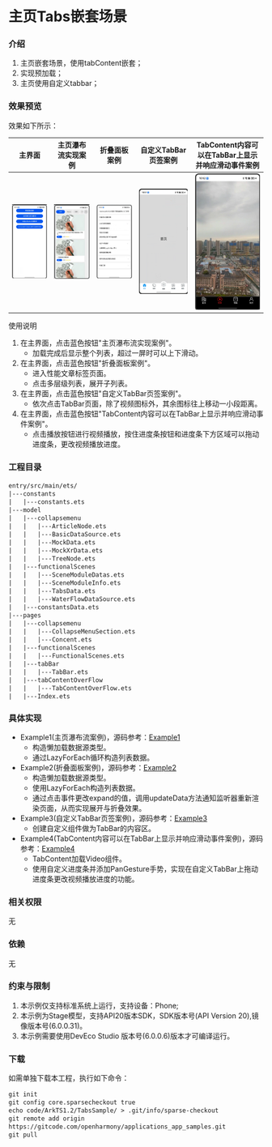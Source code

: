 # 主页Tabs嵌套场景

### 介绍

1. 主页嵌套场景，使用tabContent嵌套；
2. 实现预加载；
3. 主页使用自定义tabbar；

### 效果预览

效果如下所示：

|主界面|主页瀑布流实现案例|折叠面板案例|自定义TabBar页签案例|TabContent内容可以在TabBar上显示并响应滑动事件案例|
|--------------------------------|--------------------------------|--------------------------------|--------------------------------|--------------------------------|
|![Alt text](entry/src/main/resources/base/media/main.png)|![Alt text](entry/src/main/resources/base/media/example1.png)|![Alt text](entry/src/main/resources/base/media/example2.png)|![Alt text](entry/src/main/resources/base/media/example3.png)|![Alt text](entry/src/main/resources/base/media/example4.png)|

使用说明

1. 在主界面，点击蓝色按钮"主页瀑布流实现案例"。
    * 加载完成后显示整个列表，超过一屏时可以上下滑动。
2.  在主界面，点击蓝色按钮"折叠面板案例"。
    * 进入性能文章标签页面。
    * 点击多层级列表，展开子列表。
3.  在主界面，点击蓝色按钮"自定义TabBar页签案例"。
    * 依次点击TabBar页面，除了视频图标外，其余图标往上移动一小段距离。
4.  在主界面，点击蓝色按钮"TabContent内容可以在TabBar上显示并响应滑动事件案例"。
    * 点击播放按钮进行视频播放，按住进度条按钮和进度条下方区域可以拖动进度条，更改视频播放进度。

### 工程目录

```
entry/src/main/ets/
|---constants
|   |---constants.ets
|---model
|   |---collapsemenu
|   |   |---ArticleNode.ets
|   |   |---BasicDataSource.ets
|   |   |---MockData.ets
|   |   |---MockXrData.ets
|   |   |---TreeNode.ets
|   |---functionalScenes
|   |   |---SceneModuleDatas.ets
|   |   |---SceneModuleInfo.ets
|   |   |---TabsData.ets
|   |   |---WaterFlowDataSource.ets
|   |---constantsData.ets
|---pages
|   |---collapsemenu
|   |   |---CollapseMenuSection.ets
|   |   |---Concent.ets
|   |---functionalScenes
|   |   |---FunctionalScenes.ets
|   |---tabBar
|   |   |---TabBar.ets
|   |---tabContentOverFlow
|   |   |---TabContentOverFlow.ets
|   |---Index.ets
```

### 具体实现

* Example1(主页瀑布流案例)，源码参考：[Example1](entry/src/main/ets/pages/functionalScenes/FunctionalScenes.ets)
  * 构造懒加载数据源类型。
  * 通过LazyForEach循环构造列表数据。
* Example2(折叠面板案例)，源码参考：[Example2](entry/src/main/ets/pages/collapsemenu/CollapseMenuSection.ets)
  * 构造懒加载数据源类型。
  * 使用LazyForEach构造列表数据。
  * 通过点击事件更改expand的值，调用updateData方法通知监听器重新渲染页面，从而实现展开与折叠效果。
* Example3(自定义TabBar页签案例)，源码参考：[Example3](entry/src/main/ets/pages/tabBar/TabBar.ets)
  * 创建自定义组件做为TabBar的内容区。
* Example4(TabContent内容可以在TabBar上显示并响应滑动事件案例)，源码参考：[Example4](entry/src/main/ets/pages/tabContentOverFlow/TabContentOverFlow.ets)
  * TabContent加载Video组件。
  * 使用自定义进度条并添加PanGesture手势，实现在自定义TabBar上拖动进度条更改视频播放进度的功能。

### 相关权限

无

### 依赖

无

### 约束与限制

1. 本示例仅支持标准系统上运行，支持设备：Phone;
2. 本示例为Stage模型，支持API20版本SDK，SDK版本号(API Version 20),镜像版本号(6.0.0.31)。
3. 本示例需要使用DevEco Studio 版本号(6.0.0.6)版本才可编译运行。

### 下载

如需单独下载本工程，执行如下命令：

```
git init
git config core.sparsecheckout true
echo code/ArkTS1.2/TabsSample/ > .git/info/sparse-checkout
git remote add origin https://gitcode.com/openharmony/applications_app_samples.git
git pull
```